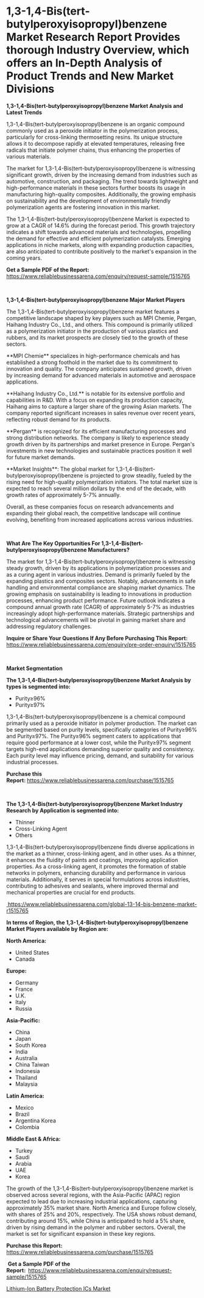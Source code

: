 <p><h1>1,3-1,4-Bis(tert-butylperoxyisopropyl)benzene Market Research Report Provides thorough Industry Overview, which offers an In-Depth Analysis of Product Trends and New Market Divisions</h1></p><p><strong>1,3-1,4-Bis(tert-butylperoxyisopropyl)benzene Market Analysis and Latest Trends</strong></p>
<p><p>1,3-1,4-Bis(tert-butylperoxyisopropyl)benzene is an organic compound commonly used as a peroxide initiator in the polymerization process, particularly for cross-linking thermosetting resins. Its unique structure allows it to decompose rapidly at elevated temperatures, releasing free radicals that initiate polymer chains, thus enhancing the properties of various materials.</p><p>The market for 1,3-1,4-Bis(tert-butylperoxyisopropyl)benzene is witnessing significant growth, driven by the increasing demand from industries such as automotive, construction, and packaging. The trend towards lightweight and high-performance materials in these sectors further boosts its usage in manufacturing high-quality composites. Additionally, the growing emphasis on sustainability and the development of environmentally friendly polymerization agents are fostering innovation in this market.</p><p>The 1,3-1,4-Bis(tert-butylperoxyisopropyl)benzene Market is expected to grow at a CAGR of 14.6% during the forecast period. This growth trajectory indicates a shift towards advanced materials and technologies, propelling the demand for effective and efficient polymerization catalysts. Emerging applications in niche markets, along with expanding production capacities, are also anticipated to contribute positively to the market's expansion in the coming years.</p></p>
<p><strong>Get a Sample PDF of the Report:&nbsp;</strong> <a href="https://www.reliablebusinessarena.com/enquiry/request-sample/1515765?utm_campaign=2819&utm_medium=2&utm_source=Github&utm_content=ia&utm_term=29032025&utm_id=13-14-bistert-butylperoxyisopropylbenzene">https://www.reliablebusinessarena.com/enquiry/request-sample/1515765</a></p>
<p>&nbsp;</p>
<p><strong>1,3-1,4-Bis(tert-butylperoxyisopropyl)benzene Major Market Players</strong></p>
<p><p>The 1,3-1,4-Bis(tert-butylperoxyisopropyl)benzene market features a competitive landscape shaped by key players such as MPI Chemie, Pergan, Haihang Industry Co., Ltd., and others. This compound is primarily utilized as a polymerization initiator in the production of various plastics and rubbers, and its market prospects are closely tied to the growth of these sectors.</p><p>**MPI Chemie** specializes in high-performance chemicals and has established a strong foothold in the market due to its commitment to innovation and quality. The company anticipates sustained growth, driven by increasing demand for advanced materials in automotive and aerospace applications.</p><p>**Haihang Industry Co., Ltd.** is notable for its extensive portfolio and capabilities in R&D. With a focus on expanding its production capacity, Haihang aims to capture a larger share of the growing Asian markets. The company reported significant increases in sales revenue over recent years, reflecting robust demand for its products.</p><p>**Pergan** is recognized for its efficient manufacturing processes and strong distribution networks. The company is likely to experience steady growth driven by its partnerships and market presence in Europe. Pergan's investments in new technologies and sustainable practices position it well for future market demands.</p><p>**Market Insights**: The global market for 1,3-1,4-Bis(tert-butylperoxyisopropyl)benzene is projected to grow steadily, fueled by the rising need for high-quality polymerization initiators. The total market size is expected to reach several million dollars by the end of the decade, with growth rates of approximately 5-7% annually.</p><p>Overall, as these companies focus on research advancements and expanding their global reach, the competitive landscape will continue evolving, benefiting from increased applications across various industries.</p></p>
<p>&nbsp;</p>
<p><strong>What Are The Key Opportunities For 1,3-1,4-Bis(tert-butylperoxyisopropyl)benzene Manufacturers?</strong></p>
<p><p>The market for 1,3-1,4-Bis(tert-butylperoxyisopropyl)benzene is witnessing steady growth, driven by its applications in polymerization processes and as a curing agent in various industries. Demand is primarily fueled by the expanding plastics and composites sectors. Notably, advancements in safe handling and environmental compliance are shaping market dynamics. The growing emphasis on sustainability is leading to innovations in production processes, enhancing product performance. Future outlook indicates a compound annual growth rate (CAGR) of approximately 5-7% as industries increasingly adopt high-performance materials. Strategic partnerships and technological advancements will be pivotal in gaining market share and addressing regulatory challenges.</p></p>
<p><strong>Inquire or Share Your Questions If Any Before Purchasing This Report:</strong> <a href="https://www.reliablebusinessarena.com/enquiry/pre-order-enquiry/1515765?utm_campaign=2819&utm_medium=2&utm_source=Github&utm_content=ia&utm_term=29032025&utm_id=13-14-bistert-butylperoxyisopropylbenzene">https://www.reliablebusinessarena.com/enquiry/pre-order-enquiry/1515765</a></p>
<p>&nbsp;</p>
<p><strong>Market Segmentation</strong></p>
<p><strong>The 1,3-1,4-Bis(tert-butylperoxyisopropyl)benzene Market Analysis by types is segmented into:</strong></p>
<p><ul><li>Purity≥96%</li><li>Purity≥97%</li></ul></p>
<p><p>1,3-1,4-Bis(tert-butylperoxyisopropyl)benzene is a chemical compound primarily used as a peroxide initiator in polymer production. The market can be segmented based on purity levels, specifically categories of Purity≥96% and Purity≥97%. The Purity≥96% segment caters to applications that require good performance at a lower cost, while the Purity≥97% segment targets high-end applications demanding superior quality and consistency. Each purity level may influence pricing, demand, and suitability for various industrial processes.</p></p>
<p><strong>Purchase this Report:&nbsp;</strong><a href="https://www.reliablebusinessarena.com/purchase/1515765?utm_campaign=2819&utm_medium=2&utm_source=Github&utm_content=ia&utm_term=29032025&utm_id=13-14-bistert-butylperoxyisopropylbenzene">https://www.reliablebusinessarena.com/purchase/1515765</a></p>
<p>&nbsp;</p>
<p><strong>The 1,3-1,4-Bis(tert-butylperoxyisopropyl)benzene Market Industry Research by Application is segmented into:</strong></p>
<p><ul><li>Thinner</li><li>Cross-Linking Agent</li><li>Others</li></ul></p>
<p><p>1,3-1,4-Bis(tert-butylperoxyisopropyl)benzene finds diverse applications in the market as a thinner, cross-linking agent, and in other uses. As a thinner, it enhances the fluidity of paints and coatings, improving application properties. As a cross-linking agent, it promotes the formation of stable networks in polymers, enhancing durability and performance in various materials. Additionally, it serves in special formulations across industries, contributing to adhesives and sealants, where improved thermal and mechanical properties are crucial for end products.</p></p>
<p><a href="https://www.reliablebusinessarena.com/global-13-14-bis-benzene-market-r1515765?utm_campaign=2819&utm_medium=2&utm_source=Github&utm_content=ia&utm_term=29032025&utm_id=13-14-bistert-butylperoxyisopropylbenzene">&nbsp;https://www.reliablebusinessarena.com/global-13-14-bis-benzene-market-r1515765</a></p>
<p><strong>In terms of Region, the 1,3-1,4-Bis(tert-butylperoxyisopropyl)benzene Market Players available by Region are:</strong></p>
<p>
    <p> <strong> North America: </strong>
        <ul>
            <li>United States</li>
            <li>Canada</li>
        </ul>
        </p> 
    <p> <strong> Europe: </strong>
        <ul>
            <li>Germany</li>
            <li>France</li>
            <li>U.K.</li>
            <li>Italy</li>
            <li>Russia</li>
        </ul>
        </p> 
    <p> <strong> Asia-Pacific: </strong>
        <ul>
            <li>China</li>
            <li>Japan</li>
            <li>South Korea</li>
            <li>India</li>
            <li>Australia</li>
            <li>China Taiwan</li>
            <li>Indonesia</li>
            <li>Thailand</li>
            <li>Malaysia</li>
        </ul>
        </p> 
    <p> <strong> Latin America: </strong>
        <ul>
            <li>Mexico</li>
            <li>Brazil</li>
            <li>Argentina Korea</li>
            <li>Colombia</li>
        </ul>
        </p> 
    <p> <strong> Middle East & Africa: </strong>
        <ul>
            <li>Turkey</li>
            <li>Saudi</li>
            <li>Arabia</li>
            <li>UAE</li>
            <li>Korea</li>
        </ul>
    </p>
    </p>
<p><p>The growth of the 1,3-1,4-Bis(tert-butylperoxyisopropyl)benzene market is observed across several regions, with the Asia-Pacific (APAC) region expected to lead due to increasing industrial applications, capturing approximately 35% market share. North America and Europe follow closely, with shares of 25% and 20%, respectively. The USA shows robust demand, contributing around 15%, while China is anticipated to hold a 5% share, driven by rising demand in the polymer and rubber sectors. Overall, the market is set for significant expansion in these key regions.</p></p>
<p><strong>Purchase this Report: </strong><a href="https://www.reliablebusinessarena.com/purchase/1515765?utm_campaign=2819&utm_medium=2&utm_source=Github&utm_content=ia&utm_term=29032025&utm_id=13-14-bistert-butylperoxyisopropylbenzene">https://www.reliablebusinessarena.com/purchase/1515765</a></p>
<p>&nbsp;<strong>Get a Sample PDF of the Report:&nbsp;&nbsp;</strong><a href="https://www.reliablebusinessarena.com/enquiry/request-sample/1515765?utm_campaign=2819&utm_medium=2&utm_source=Github&utm_content=ia&utm_term=29032025&utm_id=13-14-bistert-butylperoxyisopropylbenzene">https://www.reliablebusinessarena.com/enquiry/request-sample/1515765</a></p>
<p><strong></strong></p>
<p><p><a href="https://github.com/popupioo/Market-Research-Report-List-1/blob/main/lithium-ion-battery-protection-ics-market.md?utm_campaign=2819&utm_medium=2&utm_source=Github&utm_content=ia&utm_term=29032025&utm_id=13-14-bistert-butylperoxyisopropylbenzene">Lithium-Ion Battery Protection ICs Market</a></p></p>